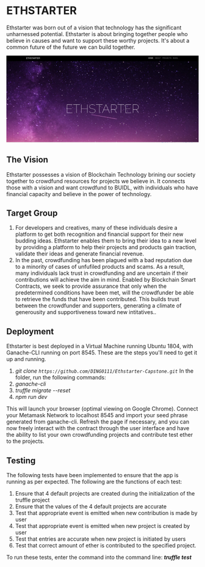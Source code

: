 # ETHSTARTER
 Ethstarter was born out of a vision that technology has the significant unharnessed potential. Ethstarter is about bringing together people who believe in causes and want to support these worthy projects. It's about a common future of the future we can build together.

 ![ETHSTARTER](./src/images/Ethstarter.PNG)
 
 ## The Vision
 Ethstarter possesses a vision of Blockchain Technology brining our society together to crowdfund resources for projects we believe in. It connects those with a vision and want crowdfund to BUIDL, with individuals who have financial capacity and believe in the power of technology.
 
 ## Target Group
 1. For developers and creatives, many of these individuals desire a platform to get both recognition and financial support for their new budding ideas. Ethstarter enables them to bring their idea to a new level by providing a platform to help their projects and products gain traction, validate their ideas and generate financial revenue.
 2. In the past, crowdfunding has been plagued with a bad reputation due to a minority of cases of unfufiled products and scams. As a result, many individuals lack trust in crowdfunding and are uncertain if their contributions will achieve the aim in mind. Enabled by Blockchain Smart Contracts, we seek to provide assurance that only when the predetermined conditions have been met, will the crowdfunder be able to retrieve the funds that have been contributed. This builds trust between the crowdfunder and supporters, generating a climate of generousity and supportiveness toward new intitatives..
 
 
 ## Deployment
 Ethstarter is best deployed in a Virtual Machine running Ubuntu 1804, with Ganache-CLI running on port 8545. These are the steps you'll need to get it up and running.
1. *git clone `https://github.com/DING0111/Ethstarter-Capstone.git`*
In the folder, run the following commands: 
2. *ganache-cli*
3. *truffle migrate --reset*
4. *npm run dev*

This will launch your browser (optimal viewing on Google Chrome). Connect your Metamask Network to localhost 8545 and import your seed phrase generated from ganache-cli. Refresh the page if necessary, and you can now freely interact with the contract through the user interface and have the ability to list your own crowdfunding projects and contribute test ether to the projects.

## Testing
The following tests have been implemented to ensure that the app is running as per expected. The following are the functions of each test:
1.	Ensure that 4 default projects are created during the initialization of the truffle project
2.	Ensure that the values of the 4 default projects are accurate
3.	Test that appropriate event is emitted when new contribution is made by user
4.	Test that appropriate event is emitted when new project is created by user
5.	Test that entries are accurate when new project is initiated by users
6.	Test that correct amount of ether is contributed to the specified project.

To run these tests, enter the command into the command line: ***truffle test***
